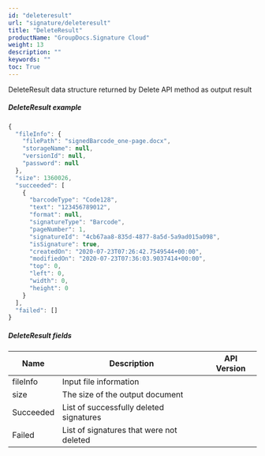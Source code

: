 ```yaml
---
id: "deleteresult"
url: "signature/deleteresult"
title: "DeleteResult"
productName: "GroupDocs.Signature Cloud"
weight: 13
description: ""
keywords: ""
toc: True
---
```


DeleteResult data structure returned by Delete API method as output result

##### DeleteResult example

```javascript
{
  "fileInfo": {
    "filePath": "signedBarcode_one-page.docx",
    "storageName": null,
    "versionId": null,
    "password": null
  },
  "size": 1360026,
  "succeeded": [
    {
      "barcodeType": "Code128",
      "text": "123456789012",
      "format": null,
      "signatureType": "Barcode",
      "pageNumber": 1,
      "signatureId": "4cb67aa8-835d-4877-8a5d-5a9ad015a098",
      "isSignature": true,
      "createdOn": "2020-07-23T07:26:42.7549544+00:00",
      "modifiedOn": "2020-07-23T07:36:03.9037414+00:00",
      "top": 0,
      "left": 0,
      "width": 0,
      "height": 0
    }
  ],
  "failed": []
}

```

##### DeleteResult fields

|Name|Description|API Version
|---|---|---
|fileInfo|Input file information|
|size|The size of the output document|
|Succeeded|List of successfully deleted signatures|
|Failed|List of signatures that were not deleted|
